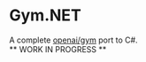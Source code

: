 # Gym.NET
A complete [openai/gym](https://github.com/openai/gym) port to C#.<br>
** WORK IN PROGRESS ** 